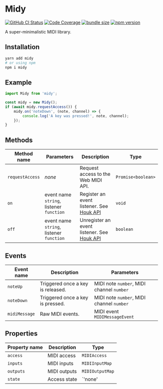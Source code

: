 # Midy

[![GitHub CI Status](https://img.shields.io/github/workflow/status/krmax44/midy/build/master)](https://github.com/krmax44/midy/actions?query=workflow%3Abuild)
[![Code Coverage](https://img.shields.io/codecov/c/github/krmax44/midy)](https://codecov.io/gh/krmax44/midy)
[![bundle size](https://img.shields.io/bundlephobia/minzip/midy)](https://bundlephobia.com/result?p=midy)
[![npm version](https://img.shields.io/npm/v/midy)](https://www.npmjs.com/package/midy)

A super-minimalistic MIDI library.

## Installation

```bash
yarn add midy
# or using npm
npm i midy
```

## Example

```js
import Midy from 'midy';

const midy = new Midy();
if (await midy.requestAccess()) {
	midy.on('noteDown', (note, channel) => {
		console.log('A key was pressed!', note, channel);
	});
}
```

## Methods

| Method name     | Parameters                               | Description                                                                        | Type               |
| --------------- | ---------------------------------------- | ---------------------------------------------------------------------------------- | ------------------ |
| `requestAccess` | _none_                                   | Request access to the Web MIDI API.                                                | `Promise<boolean>` |
| `on`            | event name `string`, listener `function` | Register an event listener. See [Houk API](https://github.com/krmax44/houk/#api)   | `void`             |
| `off`           | event name `string`, listener `function` | Unregister an event listener. See [Houk API](https://github.com/krmax44/houk/#api) | `boolean`          |

## Events

| Event name    	| Description                       	| Parameters                                	|
|---------------	|-----------------------------------	|-------------------------------------------	|
| `noteUp`      	| Triggered once a key is released. 	| MIDI note `number`, MIDI channel `number` 	|
| `noteDown`    	| Triggered once a key is pressed.  	| MIDI note `number`, MIDI channel `number` 	|
| `midiMessage` 	| Raw MIDI events.                  	| MIDI event `MIDIMessageEvent`             	|

## Properties

| Property name | Description  | Type            |
| ------------- | ------------ | --------------- |
| `access`      | MIDI access  | `MIDIAccess`    |
| `inputs`      | MIDI inputs  | `MIDIInputMap`  |
| `outputs`     | MIDI outputs | `MIDIOutputMap` |
| `state`       | Access state | `'none' | 'pending' | 'granted' | 'denied'`        |